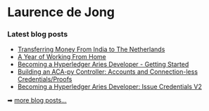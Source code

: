 # Laurence de Jong

### Latest blog posts

<!-- BLOG-POST-LIST:START -->
- [Transferring Money From India to The Netherlands](https://ldej.nl/post/transferring-money-from-india-to-the-netherlands/)
- [A Year of Working From Home](https://ldej.nl/post/a-year-of-working-from-home/)
- [Becoming a Hyperledger Aries Developer - Getting Started](https://ldej.nl/post/becoming-a-hyperledger-aries-developer-getting-started/)
- [Building an ACA-py Controller: Accounts and Connection-less Credentials/Proofs](https://ldej.nl/post/building-an-acapy-controller-accounts/)
- [Becoming a Hyperledger Aries Developer: Issue Credentials V2](https://ldej.nl/post/becoming-a-hyperledger-aries-developer-issue-credentials-v2/)
<!-- BLOG-POST-LIST:END -->

➡ [more blog posts...][website]

[website]: https://ldej.nl